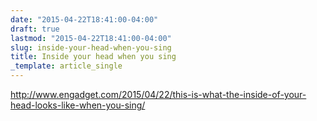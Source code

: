 ```yaml
---
date: "2015-04-22T18:41:00-04:00"
draft: true
lastmod: "2015-04-22T18:41:00-04:00"
slug: inside-your-head-when-you-sing
title: Inside your head when you sing
_template: article_single
---
```


http://www.engadget.com/2015/04/22/this-is-what-the-inside-of-your-head-looks-like-when-you-sing/
